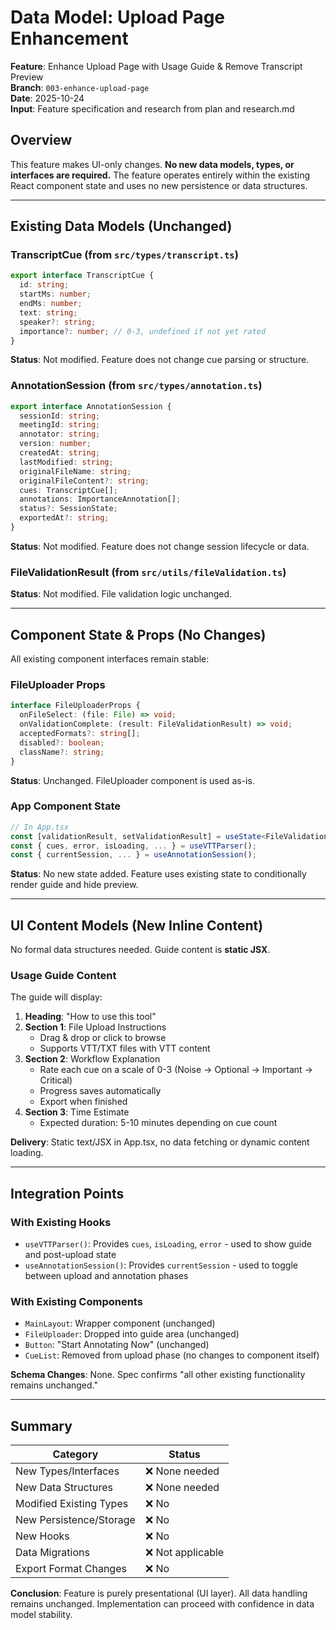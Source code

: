 # Data Model: Upload Page Enhancement

**Feature**: Enhance Upload Page with Usage Guide & Remove Transcript Preview  
**Branch**: `003-enhance-upload-page`  
**Date**: 2025-10-24  
**Input**: Feature specification and research from plan and research.md

## Overview

This feature makes UI-only changes. **No new data models, types, or interfaces are required.** The feature operates entirely within the existing React component state and uses no new persistence or data structures.

---

## Existing Data Models (Unchanged)

### TranscriptCue (from `src/types/transcript.ts`)
```typescript
export interface TranscriptCue {
  id: string;
  startMs: number;
  endMs: number;
  text: string;
  speaker?: string;
  importance?: number; // 0-3, undefined if not yet rated
}
```
**Status**: Not modified. Feature does not change cue parsing or structure.

### AnnotationSession (from `src/types/annotation.ts`)
```typescript
export interface AnnotationSession {
  sessionId: string;
  meetingId: string;
  annotator: string;
  version: number;
  createdAt: string;
  lastModified: string;
  originalFileName: string;
  originalFileContent?: string;
  cues: TranscriptCue[];
  annotations: ImportanceAnnotation[];
  status?: SessionState;
  exportedAt?: string;
}
```
**Status**: Not modified. Feature does not change session lifecycle or data.

### FileValidationResult (from `src/utils/fileValidation.ts`)
**Status**: Not modified. File validation logic unchanged.

---

## Component State & Props (No Changes)

All existing component interfaces remain stable:

### FileUploader Props
```typescript
interface FileUploaderProps {
  onFileSelect: (file: File) => void;
  onValidationComplete: (result: FileValidationResult) => void;
  acceptedFormats?: string[];
  disabled?: boolean;
  className?: string;
}
```
**Status**: Unchanged. FileUploader component is used as-is.

### App Component State
```typescript
// In App.tsx
const [validationResult, setValidationResult] = useState<FileValidationResult | null>(null);
const { cues, error, isLoading, ... } = useVTTParser();
const { currentSession, ... } = useAnnotationSession();
```
**Status**: No new state added. Feature uses existing state to conditionally render guide and hide preview.

---

## UI Content Models (New Inline Content)

No formal data structures needed. Guide content is **static JSX**.

### Usage Guide Content
The guide will display:
1. **Heading**: "How to use this tool"
2. **Section 1**: File Upload Instructions
   - Drag & drop or click to browse
   - Supports VTT/TXT files with VTT content
3. **Section 2**: Workflow Explanation
   - Rate each cue on a scale of 0-3 (Noise → Optional → Important → Critical)
   - Progress saves automatically
   - Export when finished
4. **Section 3**: Time Estimate
   - Expected duration: 5-10 minutes depending on cue count

**Delivery**: Static text/JSX in App.tsx, no data fetching or dynamic content loading.

---

## Integration Points

### With Existing Hooks
- `useVTTParser()`: Provides `cues`, `isLoading`, `error` - used to show guide and post-upload state
- `useAnnotationSession()`: Provides `currentSession` - used to toggle between upload and annotation phases

### With Existing Components
- `MainLayout`: Wrapper component (unchanged)
- `FileUploader`: Dropped into guide area (unchanged)
- `Button`: "Start Annotating Now" (unchanged)
- `CueList`: Removed from upload phase (no changes to component itself)

**Schema Changes**: None. Spec confirms "all other existing functionality remains unchanged."

---

## Summary

| Category | Status |
|----------|--------|
| New Types/Interfaces | ❌ None needed |
| New Data Structures | ❌ None needed |
| Modified Existing Types | ❌ No |
| New Persistence/Storage | ❌ No |
| New Hooks | ❌ No |
| Data Migrations | ❌ Not applicable |
| Export Format Changes | ❌ No |

**Conclusion**: Feature is purely presentational (UI layer). All data handling remains unchanged. Implementation can proceed with confidence in data model stability.
